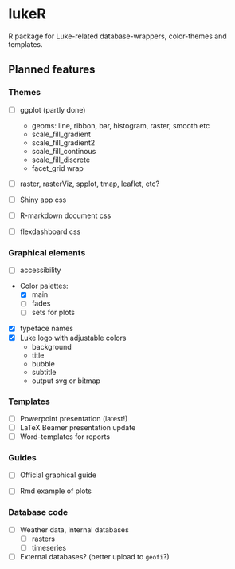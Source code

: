 # lukeR

R package for Luke-related database-wrappers, color-themes and templates.


## Planned features

### Themes

* [ ] ggplot (partly done)
    * geoms: line, ribbon, bar, histogram, raster, smooth etc
    * scale_fill_gradient
    * scale_fill_gradient2
    * scale_fill_continous
    * scale_fill_discrete
    * facet_grid wrap
* [ ] raster, rasterViz, spplot, tmap, leaflet, etc?
* [ ] Shiny app css
* [ ] R-markdown document css
* [ ] flexdashboard css


### Graphical elements

* [ ] accessibility
* Color palettes: 
   * [x] main
   * [ ] fades
   * [ ] sets for plots 
* [x] typeface names
* [x] Luke logo with adjustable colors
    * background
    * title
    * bubble
    * subtitle
    * output svg or bitmap

### Templates

* [ ] Powerpoint presentation (latest!)
* [ ] LaTeX Beamer presentation update
* [ ] Word-templates for reports

### Guides

* [ ] Official graphical guide
* [ ] Rmd example of plots


### Database code

* [ ] Weather data, internal databases
  * [ ] rasters
  * [ ] timeseries
* [ ] External databases? (better upload to `geofi`?)
